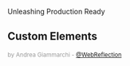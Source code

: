 Unleashing Production Ready

## Custom Elements

<small style="color:#999;">by Andrea Giammarchi - [@WebReflection](https://twitter.com/WebReflection)</small>